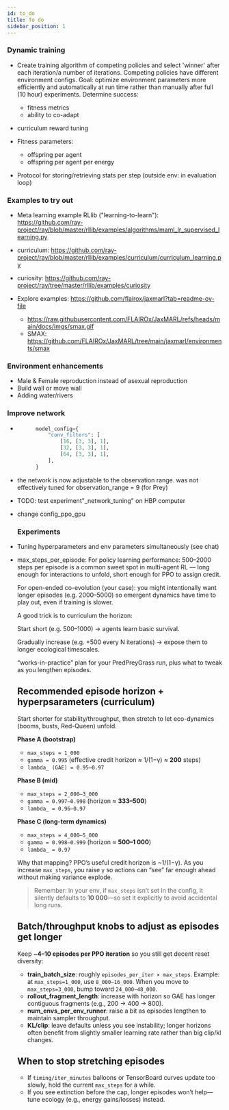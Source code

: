 ```yaml
---
id: to_do
title: To do
sidebar_position: 1
---
```


### Dynamic training

- Create training algorithm of competing policies and select 'winner' after each iteration/a number of iterations. Competing policies have different environment configs. Goal: optimize environment parameters more efficiently and automatically at run time rather than manually after full (10 hour) experiments.
Determine success:
  - fitness metrics
  - ability to co-adapt


- curriculum reward tuning

- Fitness parameters:
    - offspring per agent
    - offspring per agent per energy
- Protocol for storing/retrieving stats per step (outside env: in evaluation loop)

### Examples to try out

- Meta learning example RLlib ("learning-to-learn"):
https://github.com/ray-project/ray/blob/master/rllib/examples/algorithms/maml_lr_supervised_learning.py
- curriculum: https://github.com/ray-project/ray/blob/master/rllib/examples/curriculum/curriculum_learning.py
- curiosity: https://github.com/ray-project/ray/tree/master/rllib/examples/curiosity

- Explore examples: https://github.com/flairox/jaxmarl?tab=readme-ov-file
  - https://raw.githubusercontent.com/FLAIROx/JaxMARL/refs/heads/main/docs/imgs/smax.gif
  - SMAX: https://github.com/FLAIROx/JaxMARL/tree/main/jaxmarl/environments/smax


### Environment enhancements
- Male & Female reproduction instead of asexual reproduction
- Build wall or move wall
- Adding water/rivers

### Improve network
- ```python check for better network:
        model_config={
            "conv_filters": [
                [16, [3, 3], 1],
                [32, [3, 3], 1],
                [64, [3, 3], 1],
            ],
        }
  ```
- the network is now adjustable to the observation range. was not effectively tuned for observation_range = 9 (for Prey)
- TODO: test experiment"_network_tuning" on HBP computer 
- change config_ppo_gpu

  ### Experiments

- Tuning hyperparameters and env parameters simultaneously (see chat)

- max_steps_per_episode: 
  For policy learning performance: 500–2000 steps per episode is a common sweet spot in multi-agent RL — long enough for interactions to unfold, short enough for PPO to assign credit.

  For open-ended co-evolution (your case): you might intentionally want longer episodes (e.g. 2000–5000) so emergent dynamics have time to play out, even if training is slower.

  A good trick is to curriculum the horizon:

  Start short (e.g. 500–1000) → agents learn basic survival.

  Gradually increase (e.g. +500 every N iterations) → expose them to longer ecological timescales.

  “works-in-practice” plan for your PredPreyGrass run, plus what to tweak as you lengthen episodes.

  ## Recommended episode horizon + hyperpsarameters (curriculum)

  Start shorter for stability/throughput, then stretch to let eco-dynamics (booms, busts, Red-Queen) unfold.

  **Phase A (bootstrap)**

  * `max_steps = 1_000`
  * `gamma = 0.995` (effective credit horizon ≈ 1/(1−γ) ≈ **200** steps)
  * `lambda_ (GAE) = 0.95–0.97`

  **Phase B (mid)**

  * `max_steps = 2_000–3_000`
  * `gamma = 0.997–0.998` (horizon ≈ **333–500**)
  * `lambda_ = 0.96–0.97`

  **Phase C (long-term dynamics)**

  * `max_steps = 4_000–5_000`
  * `gamma = 0.998–0.999` (horizon ≈ **500–1 000**)
  * `lambda_ = 0.97`

  Why that mapping? PPO’s useful credit horizon is \~1/(1−γ). As you increase `max_steps`, you raise `γ` so actions can “see” far enough ahead without making variance explode.

  > Remember: in your env, if `max_steps` isn’t set in the config, it silently defaults to **10 000**—so set it explicitly to avoid accidental long runs.&#x20;

  ## Batch/throughput knobs to adjust as episodes get longer

  Keep \~**4–10 episodes per PPO iteration** so you still get decent reset diversity:

  * **train\_batch\_size**: roughly `episodes_per_iter × max_steps`.
    Example: at `max_steps=1_000`, use `8_000–16_000`. When you move to `max_steps=3_000`, bump toward `24_000–48_000`.
  * **rollout\_fragment\_length**: increase with horizon so GAE has longer contiguous fragments (e.g., 200 → 400 → 800).
  * **num\_envs\_per\_env\_runner**: raise a bit as episodes lengthen to maintain sampler throughput.
  * **KL/clip**: leave defaults unless you see instability; longer horizons often benefit from slightly smaller learning rate rather than big clip/kl changes.

  ## When to stop stretching episodes

  * If `timing/iter_minutes` balloons or TensorBoard curves update too slowly, hold the current `max_steps` for a while.
  * If you see extinction before the cap, longer episodes won’t help—tune ecology (e.g., energy gains/losses) instead.

  